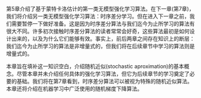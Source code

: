 第$5$章介绍了基于蒙特卡洛估计的第一类无模型强化学习算法。在下一章(第$7$章)，我们将介绍另一类无模型强化学习算法：时序差分学习。但在进入下一章之前，我们需要暂停一下做好准备。这是因为时序差分算法与我们迄今为止所学习的算法有很大不同。许多初次接触时序差分算法的读者常常会好奇，这些算法最初是如何设计出来的，以及为什么它们能够有效。事实上，前后两章之间存在知识上的断层：我们迄今为止所学习的算法是非增量式的，但我们将在后续章节中学习的算法则是增量式的。

本章旨在填补这一知识空白，介绍随机近似(stochastic aproximation)的基本概念。尽管本章并未介绍任何具体的强化学习算法，但它为后续章节的学习奠定了必要的基础。我们将在第$7$章看到，时序差分算法可以被视为特殊的随机近似算法。本章还将介绍在机器学习中广泛使用的随机梯度下降算法。
